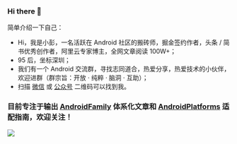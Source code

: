 ### Hi there 👋

简单介绍一下自己：
- Hi，我是小彭，一名活跃在 Android 社区的搬砖师，掘金签约作者，头条 / 简书优秀创作者，阿里云专家博主，全网文章阅读 100W+；
- 95 后，坐标深圳；
- 我们有一个 Android 交流群，寻找志同道合，热爱分享，热爱技术的小伙伴，欢迎进群（群宗旨：开放 · 纯粹 · 脑洞 · 互助）；
- 扫描 [微信](https://github.com/pengxurui/Android-NoteBook/raw/master/images/个人微信.jpeg) 或 [公众号](https://github.com/pengxurui/Android-NoteBook/raw/master/images/搜一搜公众号.png) 二维码可以找到我。

### 目前专注于输出 [AndroidFamily](https://github.com/pengxurui/AndroidFamily) 体系化文章和 [AndroidPlatforms](https://github.com/pengxurui/AndroidPlatforms) 适配指南，欢迎关注！

![](https://user-images.githubusercontent.com/25008934/204834420-1861b317-38a7-42bf-938f-932ab8b34c16.jpeg)
